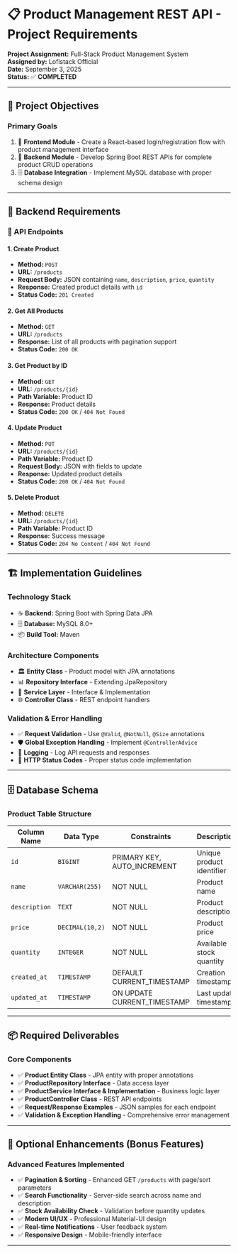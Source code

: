# 📋 Product Management REST API - Project Requirements

**Project Assignment:** Full-Stack Product Management System  
**Assigned by:** Lofistack Official  
**Date:** September 3, 2025  
**Status:** ✅ **COMPLETED**

---

## 🎯 Project Objectives

### **Primary Goals**
1. 🎨 **Frontend Module** - Create a React-based login/registration flow with product management interface
2. 🔧 **Backend Module** - Develop Spring Boot REST APIs for complete product CRUD operations
3. 🗄️ **Database Integration** - Implement MySQL database with proper schema design

---

## 🔧 Backend Requirements

### **📡 API Endpoints**

#### **1. Create Product**
- **Method:** `POST`
- **URL:** `/products`
- **Request Body:** JSON containing `name`, `description`, `price`, `quantity`
- **Response:** Created product details with `id`
- **Status Code:** `201 Created`

#### **2. Get All Products**
- **Method:** `GET`
- **URL:** `/products`
- **Response:** List of all products with pagination support
- **Status Code:** `200 OK`

#### **3. Get Product by ID**
- **Method:** `GET`
- **URL:** `/products/{id}`
- **Path Variable:** Product ID
- **Response:** Product details
- **Status Code:** `200 OK` / `404 Not Found`

#### **4. Update Product**
- **Method:** `PUT`
- **URL:** `/products/{id}`
- **Path Variable:** Product ID
- **Request Body:** JSON with fields to update
- **Response:** Updated product details
- **Status Code:** `200 OK` / `404 Not Found`

#### **5. Delete Product**
- **Method:** `DELETE`
- **URL:** `/products/{id}`
- **Path Variable:** Product ID
- **Response:** Success message
- **Status Code:** `204 No Content` / `404 Not Found`

---

## 🏗️ Implementation Guidelines

### **Technology Stack**
- ☕ **Backend:** Spring Boot with Spring Data JPA
- 🗄️ **Database:** MySQL 8.0+
- 📦 **Build Tool:** Maven

### **Architecture Components**
- 🏛️ **Entity Class** - Product model with JPA annotations
- 📊 **Repository Interface** - Extending JpaRepository
- 🔧 **Service Layer** - Interface & Implementation
- 🌐 **Controller Class** - REST endpoint handlers

### **Validation & Error Handling**
- ✅ **Request Validation** - Use `@Valid`, `@NotNull`, `@Size` annotations
- 🛡️ **Global Exception Handling** - Implement `@ControllerAdvice`
- 📝 **Logging** - Log API requests and responses
- 🔢 **HTTP Status Codes** - Proper status code implementation

---

## 🗄️ Database Schema

### **Product Table Structure**
| Column Name | Data Type | Constraints | Description |
|-------------|-----------|-------------|-------------|
| `id` | `BIGINT` | PRIMARY KEY, AUTO_INCREMENT | Unique product identifier |
| `name` | `VARCHAR(255)` | NOT NULL | Product name |
| `description` | `TEXT` | NOT NULL | Product description |
| `price` | `DECIMAL(10,2)` | NOT NULL | Product price |
| `quantity` | `INTEGER` | NOT NULL | Available stock quantity |
| `created_at` | `TIMESTAMP` | DEFAULT CURRENT_TIMESTAMP | Creation timestamp |
| `updated_at` | `TIMESTAMP` | ON UPDATE CURRENT_TIMESTAMP | Last update timestamp |

---

## 📦 Required Deliverables

### **Core Components**
- ✅ **Product Entity Class** - JPA entity with proper annotations
- ✅ **ProductRepository Interface** - Data access layer
- ✅ **ProductService Interface & Implementation** - Business logic layer
- ✅ **ProductController Class** - REST API endpoints
- ✅ **Request/Response Examples** - JSON samples for each endpoint
- ✅ **Validation & Exception Handling** - Comprehensive error management

---

## 🚀 Optional Enhancements (Bonus Features)

### **Advanced Features Implemented**
- ✅ **Pagination & Sorting** - Enhanced GET `/products` with page/sort parameters
- ✅ **Search Functionality** - Server-side search across name and description
- ✅ **Stock Availability Check** - Validation before quantity updates
- ✅ **Modern UI/UX** - Professional Material-UI design
- ✅ **Real-time Notifications** - User feedback system
- ✅ **Responsive Design** - Mobile-friendly interface

---

